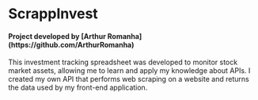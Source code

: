# ScrappInvest
<h4>Project developed by [Arthur Romanha](https://github.com/ArthurRomanha)</h4>
This investment tracking spreadsheet was developed to monitor stock market assets, allowing me to learn and apply my knowledge about APIs. I created my own API that performs web scraping on a website and returns the data used by my front-end application.
